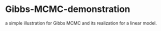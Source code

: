 # Gibbs-MCMC-demonstration
a simple illustration for Gibbs MCMC and its realization for a linear model.
